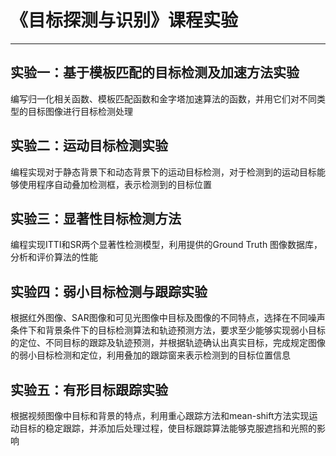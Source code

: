 # 《目标探测与识别》课程实验

---

## 实验一：基于模板匹配的目标检测及加速方法实验
编写归一化相关函数、模板匹配函数和金字塔加速算法的函数，并用它们对不同类型的目标图像进行目标检测处理

## 实验二：运动目标检测实验
编程实现对于静态背景下和动态背景下的运动目标检测，对于检测到的运动目标能够使用程序自动叠加检测框，表示检测到的目标位置

## 实验三：显著性目标检测方法
编程实现ITTI和SR两个显著性检测模型，利用提供的Ground Truth 图像数据库，分析和评价算法的性能

## 实验四：弱小目标检测与跟踪实验
根据红外图像、SAR图像和可见光图像中目标及图像的不同特点，选择在不同噪声条件下和背景条件下的目标检测算法和轨迹预测方法，要求至少能够实现弱小目标的定位、不同目标的跟踪及轨迹预测，并根据轨迹确认出真实目标，完成规定图像的弱小目标检测和定位，利用叠加的跟踪窗来表示检测到的目标位置信息

## 实验五：有形目标跟踪实验 
根据视频图像中目标和背景的特点，利用重心跟踪方法和mean-shift方法实现运动目标的稳定跟踪，并添加后处理过程，使目标跟踪算法能够克服遮挡和光照的影响
